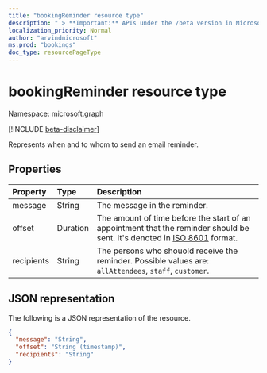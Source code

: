 ```yaml
---
title: "bookingReminder resource type"
description: " > **Important:** APIs under the /beta version in Microsoft Graph are in preview and are subject to change. Use of these APIs in production applications is not supported."
localization_priority: Normal
author: "arvindmicrosoft"
ms.prod: "bookings"
doc_type: resourcePageType
---
```


# bookingReminder resource type

Namespace: microsoft.graph

 [!INCLUDE [beta-disclaimer](../../includes/beta-disclaimer.md)]
 
Represents when and to whom to send an email reminder.


## Properties
| Property	   | Type	|Description|
|:---------------|:--------|:----------|
|message|String|The message in the reminder.|
|offset|Duration|The amount of time before the start of an appointment that the reminder should be sent. It's denoted in [ISO 8601](https://www.iso.org/iso-8601-date-and-time-format.html) format.|
|recipients|String| The persons who shouold receive the reminder. Possible values are: `allAttendees`, `staff`, `customer`.|

## JSON representation

The following is a JSON representation of the resource.

<!-- {
  "blockType": "resource",
  "optionalProperties": [

  ],
  "@odata.type": "microsoft.graph.bookingReminder"
}-->

```json
{
  "message": "String",
  "offset": "String (timestamp)",
  "recipients": "String"
}

```

<!-- uuid: 8fcb5dbc-d5aa-4681-8e31-b001d5168d79
2015-10-25 14:57:30 UTC -->
<!--
{
  "type": "#page.annotation",
  "description": "bookingReminder resource",
  "keywords": "",
  "section": "documentation",
  "tocPath": "",
  "suppressions": []
}
-->



